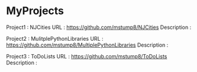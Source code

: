 # MyProjects

Project1 : NJCities
URL : https://github.com/mstump8/NJCities
Description : 



Project2 : MulitplePythonLibraries
URL : https://github.com/mstump8/MultiplePythonLibraries
Description : 



Project3 : ToDoLists
URL : https://github.com/mstump8/ToDoLists
Description : 
